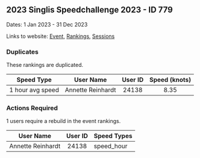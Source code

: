 ## 2023 Singlis Speedchallenge 2023 - ID 779

Dates: 1 Jan 2023 - 31 Dec 2023

Links to website: [Event](https://www.gps-speedsurfing.com/default.aspx?mnu=event&val=779), [Rankings](https://www.gps-speedsurfing.com/default.aspx?mnu=eventranking&val=779), [Sessions](https://www.gps-speedsurfing.com/default.aspx?mnu=eventsessions&val=779)

### Duplicates

These rankings are duplicated.

| Speed Type | User Name | User ID | Speed (knots) |
| ---------- | --------- | :-----: | :-----------: |
| 1 hour avg speed | Annette Reinhardt | 24138 | 8.35 |

### Actions Required

1 users require a rebuild in the event rankings.

| User Name | User ID | Speed Types |
| --------- | :-----: | ----------- |
| Annette Reinhardt | 24138 | speed_hour |
